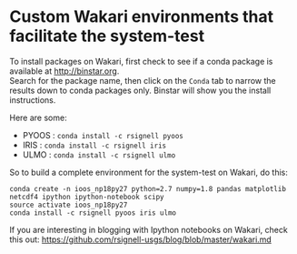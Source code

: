# Custom Wakari environments that facilitate the system-test

To install packages on Wakari, first check to see if a conda package is available at http://binstar.org.  
Search for the package name, then click on the `Conda` tab to narrow the results down to conda packages only.
Binstar will show you the install instructions.

Here are some:

* PYOOS :  `conda install -c rsignell pyoos`
* IRIS  :  `conda install -c rsignell iris`
* ULMO : `conda install -c rsignell ulmo`

So to build a complete environment for the system-test on Wakari, do this:

```
conda create -n ioos_np18py27 python=2.7 numpy=1.8 pandas matplotlib netcdf4 ipython ipython-notebook scipy
source activate ioos_np18py27
conda install -c rsignell pyoos iris ulmo
```

If you are interesting in blogging with Ipython notebooks on Wakari, check this out:
https://github.com/rsignell-usgs/blog/blob/master/wakari.md
